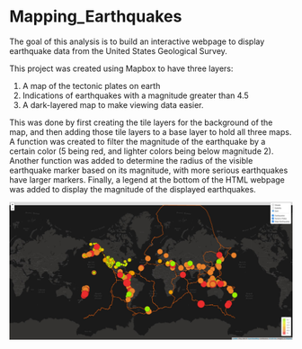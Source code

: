 # Mapping_Earthquakes

The goal of this analysis is to build an interactive webpage to display earthquake data from the United States Geological Survey. 

This project was created using Mapbox to have three layers:
  1) A map of the tectonic plates on earth
  2) Indications of earthquakes with a magnitude greater than 4.5
  3) A dark-layered map to make viewing data easier.

This was done by first creating the tile layers for the background of the map, and then adding those tile layers to a base layer to hold all three maps. A function was created to filter the magnitude of the earthquake by a certain color (5 being red, and lighter colors being below magnitude 2). Another function was added to determine the radius of the visible earthquake marker based on its magnitude, with more serious earthquakes have larger markers. Finally, a legend at the bottom of the HTML webpage was added to display the magnitude of the displayed earthquakes.

![Earthquake Map](https://github.com/ChicletKeyboard/Mapping_Earthquakes/blob/8fafcf4c7abe878135c02417af4ff715fe1c6c4b/Earthquake_Challenge/Earthquake_Map.jpg)

